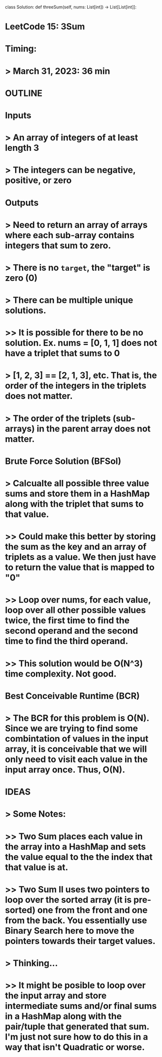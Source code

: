 class Solution:
    def threeSum(self, nums: List[int]) -> List[List[int]]:


# LeetCode 15: 3Sum
# Timing:
# > March 31, 2023: 36 min
# OUTLINE
# Inputs
# > An array of integers of at least length 3
# > The integers can be negative, positive, or zero
# Outputs
# > Need to return an array of arrays where each sub-array contains integers that sum to zero.
# > There is no `target`, the "target" is zero (0)
# > There can be multiple unique solutions.
# >> It is possible for there to be no solution. Ex. nums = [0, 1, 1] does not have a triplet that sums to 0
# > [1, 2, 3] == [2, 1, 3], etc. That is, the order of the integers in the triplets does not matter.
# > The order of the triplets (sub-arrays) in the parent array does not matter.
# Brute Force Solution (BFSol)
# > Calcualte all possible three value sums and store them in a HashMap along with the triplet that sums to that value.
# >> Could make this better by storing the sum as the key and an array of triplets as a value. We then just have to return the value that is mapped to "0"
# >> Loop over nums, for each value, loop over all other possible values twice, the first time to find the second operand and the second time to find the third operand.
# >> This solution would be O(N^3) time complexity. Not good.
# Best Conceivable Runtime (BCR)
# > The BCR for this problem is O(N). Since we are trying to find some combintation of values in the input array, it is conceivable that we will only need to visit each value in the input array once. Thus, O(N).
# IDEAS
# > Some Notes:
# >> Two Sum places each value in the array into a HashMap and sets the value equal to the the index that that value is at.
# >> Two Sum II uses two pointers to loop over the sorted array (it is pre-sorted) one from the front and one from the back. You essentially use Binary Search here to move the pointers towards their target values.
# > Thinking...
# >> It might be posible to loop over the input array and store intermediate sums and/or final sums in a HashMap along with the pair/tuple that generated that sum. I'm just not sure how to do this in a way that isn't Quadratic or worse.
